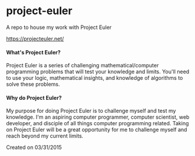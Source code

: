 # project-euler
A repo to house my work with Project Euler

https://projecteuler.net/

#### What's Project Euler?
Project Euler is a series of challenging mathematical/computer programming problems that will test your knowledge and limits. You'll need to use your logic, mathematical insights, and knowledge of algorithms to solve these problems. 

#### Why do Project Euler?
My purpose for doing Project Euler is to challenge myself and test my knowledge. I'm an aspiring computer programmer, computer scientist, web developer, and disciple of all things computer programming related. Taking on Project Euler will be a great opportunity for me to challenge myself and reach beyond my current limits. 

Created on 03/31/2015
